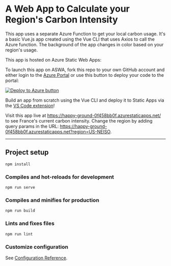 # A Web App to Calculate your Region's Carbon Intensity

This app uses a separate Azure Function to get your local carbon usage. It's a basic Vue.js app created using the Vue CLI that uses Axios to call the Azure function. The background of the app changes in color based on your region's usage.

This app is hosted on Azure Static Web Apps:

To launch this app on ASWA, fork this repo to your own GitHub account and either login to the [Azure Portal](https://aka.ms/trystaticwebapps) or use this button to deploy your code to the portal:

[![Deploy to Azure button](https://aka.ms/deploytoazurebutton)](https://portal.azure.com/?feature.customportal=false&WT.mc_id=green-github-jelooper#create/Microsoft.StaticApp)

Build an app from scratch using the Vue CLI and deploy it to Static Apps via the [VS Code extension](https://marketplace.visualstudio.com/items?itemName=ms-azuretools.vscode-azurestaticwebapps&WT.mc_id=green-github-jelooper)!

Visit this app live at https://happy-ground-0f458bb0f.azurestaticapps.net/ to see France's current carbon intensity. Change the region by adding query params in the URL: https://happy-ground-0f458bb0f.azurestaticapps.net?region=US-NEISO.

---

## Project setup

```
npm install
```

### Compiles and hot-reloads for development

```
npm run serve
```

### Compiles and minifies for production

```
npm run build
```

### Lints and fixes files

```
npm run lint
```

### Customize configuration

See [Configuration Reference](https://cli.vuejs.org/config/).
